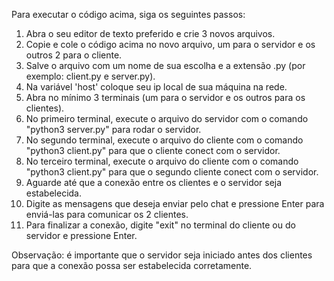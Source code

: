 Para executar o código acima, siga os seguintes passos:

1. Abra o seu editor de texto preferido e crie 3 novos arquivos.
2. Copie e cole o código acima no novo arquivo, um para o servidor e os outros 2 para o cliente.
3. Salve o arquivo com um nome de sua escolha e a extensão .py (por exemplo: client.py e server.py).
4. Na variável 'host' coloque seu ip local de sua máquina na rede. 
5. Abra no mínimo 3 terminais (um para o servidor e os outros para os clientes).
6. No primeiro terminal, execute o arquivo do servidor com o comando "python3 server.py" para rodar o servidor.
7. No segundo terminal, execute o arquivo do cliente com o comando "python3 client.py" para que o cliente conect com o servidor.
8. No terceiro terminal, execute o arquivo do cliente com o comando "python3 client.py" para que o segundo cliente conect com o servidor.
8. Aguarde até que a conexão entre os clientes e o servidor seja estabelecida.
9. Digite as mensagens que deseja enviar pelo chat e pressione Enter para enviá-las para comunicar os 2 clientes.
10. Para finalizar a conexão, digite "exit" no terminal do cliente ou do servidor e pressione Enter.

Observação: é importante que o servidor seja iniciado antes dos clientes para que a conexão possa ser estabelecida corretamente.